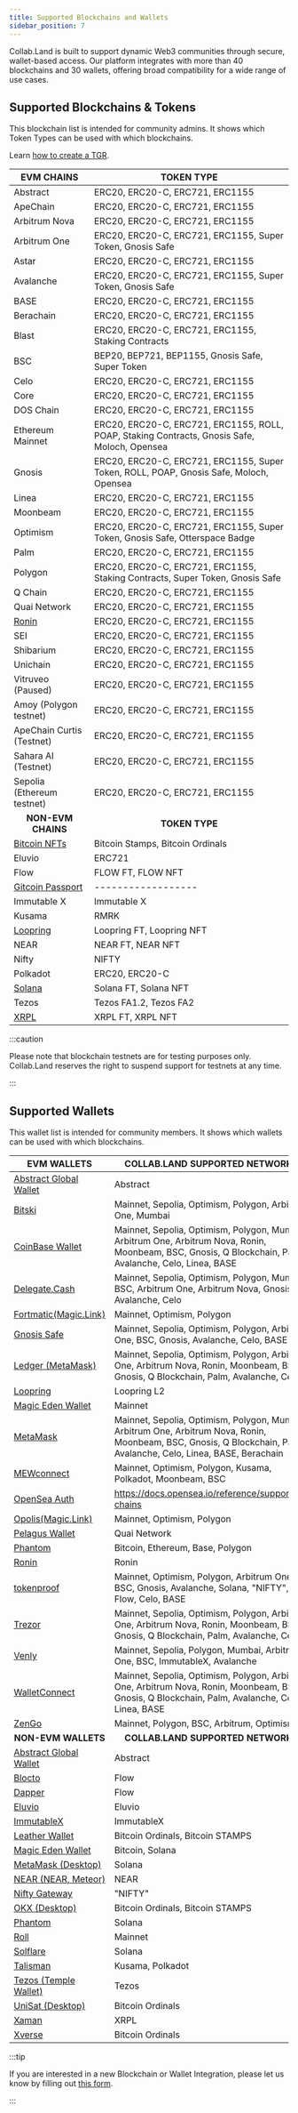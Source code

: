 ```yaml
---
title: Supported Blockchains and Wallets
sidebar_position: 7
---
```


Collab.Land is built to support dynamic Web3 communities through secure, wallet-based access. Our platform integrates with more than 40 blockchains and 30 wallets, offering broad compatibility for a wide range of use cases.

## Supported Blockchains & Tokens

This blockchain list is intended for community admins. It shows which Token Types can be used with which blockchains.


Learn [how to create a TGR](/help-docs/command-center/create-a-tgr/how-to-create-a-tgr#how-to-create-a-tgr).

| **EVM CHAINS**                                                                | **TOKEN TYPE**                                                                          |
|---------------------------------------------------------------------------|-------------------------------------------------------------------------------------|
| Abstract                                                                  | ERC20, ERC20-C, ERC721, ERC1155                                                              |
| ApeChain                                                                  | ERC20, ERC20-C, ERC721, ERC1155                                                              |
| Arbitrum Nova                                                             | ERC20, ERC20-C, ERC721, ERC1155                                                              |
| Arbitrum One                                                              | ERC20, ERC20-C, ERC721, ERC1155, Super Token, Gnosis Safe                                    |
| Astar                                                                     | ERC20, ERC20-C, ERC721, ERC1155                                                              |
| Avalanche                                                                 | ERC20, ERC20-C, ERC721, ERC1155, Super Token, Gnosis Safe                                    |
| BASE                                                                      | ERC20, ERC20-C, ERC721, ERC1155                                                              |
| Berachain                                                                 | ERC20, ERC20-C, ERC721, ERC1155                                                              |
| Blast                                                                     | ERC20, ERC20-C, ERC721, ERC1155, Staking Contracts                                          |
| BSC                                                                       | BEP20, BEP721, BEP1155, Gnosis Safe, Super Token                                    |
| Celo                                                                      | ERC20, ERC20-C, ERC721, ERC1155                                                              |
| Core                                                                      | ERC20, ERC20-C, ERC721, ERC1155                                                              |
| DOS Chain                                                                 | ERC20, ERC20-C, ERC721, ERC1155                                                              |
| Ethereum Mainnet                                                          | ERC20, ERC20-C, ERC721, ERC1155, ROLL, POAP, Staking Contracts, Gnosis Safe, Moloch, Opensea |
| Gnosis                                                                    | ERC20, ERC20-C, ERC721, ERC1155, Super Token, ROLL, POAP, Gnosis Safe, Moloch, Opensea       |
| Linea                                                                     | ERC20, ERC20-C, ERC721, ERC1155                                                              |
| Moonbeam                                                                  | ERC20, ERC20-C, ERC721, ERC1155                                                              |
| Optimism                                                                  | ERC20, ERC20-C, ERC721, ERC1155, Super Token, Gnosis Safe, Otterspace Badge                  |
| Palm                                                                      | ERC20, ERC20-C, ERC721, ERC1155                                                              |
| Polygon                                                                   | ERC20, ERC20-C, ERC721, ERC1155, Staking Contracts, Super Token, Gnosis Safe            |
| Q Chain                                                                   | ERC20, ERC20-C, ERC721, ERC1155                                                              |
| Quai Network                                                              | ERC20, ERC20-C, ERC721, ERC1155                                                              |
| [Ronin](/help-docs/command-center/create-a-tgr/evm/ronin)                 | ERC20, ERC20-C, ERC721, ERC1155                                                              |
| SEI                                                                       | ERC20, ERC20-C, ERC721, ERC1155                                                              |
| Shibarium                                                                 | ERC20, ERC20-C, ERC721, ERC1155                                                              |
| Unichain                                                                  | ERC20, ERC20-C, ERC721, ERC1155                                                              |
| Vitruveo (Paused)                                                                  | ERC20, ERC20-C, ERC721, ERC1155                                                              |
| Amoy (Polygon testnet)                                                    | ERC20, ERC20-C, ERC721, ERC1155                                                              |
| ApeChain Curtis (Testnet)                                                 | ERC20, ERC20-C, ERC721, ERC1155                                                              |
| Sahara AI (Testnet)                                                      | ERC20, ERC20-C, ERC721, ERC1155                                                              |
| Sepolia (Ethereum testnet)                                                | ERC20, ERC20-C, ERC721, ERC1155                                                              |
| <center>**NON-EVM CHAINS**</center> | <center>**TOKEN TYPE**</center> |
| [Bitcoin NFTs](/help-docs/command-center/create-a-tgr/bitcoin-tgr)        | Bitcoin Stamps, Bitcoin Ordinals                                                    |
| Eluvio                                                                    | ERC721                                                                              |
| Flow                                                                      | FLOW FT, FLOW NFT                                                                   |
| [Gitcoin Passport](/help-docs/command-center/create-a-tgr/gtc-passport)   | ------------------                                                                  |
| Immutable X                                                               | Immutable X                                                                         |
| Kusama                                                                    | RMRK                                                                                |
| [Loopring](/help-docs/command-center/create-a-tgr/loopring)               | Loopring FT, Loopring NFT                                                           |
| NEAR                                                                      | NEAR FT, NEAR NFT                                                                   |
| Nifty                                                                     | NIFTY                                                                               |
| Polkadot                                                                  | ERC20, ERC20-C                                                                               |
| [Solana](/help-docs/command-center/create-a-tgr/solana)                   | Solana FT, Solana NFT                                                               |
| Tezos                                                                     | Tezos FA1.2, Tezos FA2                                                              |
| [XRPL](/help-docs/command-center/create-a-tgr/xrpl)                       | XRPL FT, XRPL NFT                                                                   |

:::caution

Please note that blockchain testnets are for testing purposes only. Collab.Land reserves the right to suspend support for testnets at any time.

:::

## Supported Wallets

This wallet list is intended for community members. It shows which wallets can be used with which blockchains.

| **EVM WALLETS** | **COLLAB.LAND SUPPORTED NETWORKS** |
|------------------------|-------------------------------|
| [Abstract Global Wallet](https://www.abs.xyz) | Abstract |
| [Bitski](https://docs.bitski.com/wallet-as-a-service/web-3/web3-get-started) | Mainnet, Sepolia, Optimism, Polygon, Arbitrum One, Mumbai |
| [CoinBase Wallet](https://help.coinbase.com/en/wallet/getting-started/what-types-of-crypto-does-wallet-support) | Mainnet, Sepolia, Optimism, Polygon, Mumbai, Arbitrum One, Arbitrum Nova, Ronin, Moonbeam, BSC, Gnosis, Q Blockchain, Palm, Avalanche, Celo, Linea, BASE |
| [Delegate.Cash](https://docs.delegate.xyz/faq) | Mainnet, Sepolia, Optimism, Polygon, Mumbai, BSC, Arbitrum One, Arbitrum Nova, Gnosis, Avalanche, Celo |
| [Fortmatic(Magic.Link)](https://magic.link/docs/get-started#support-list) | Mainnet, Optimism, Polygon |
| [Gnosis Safe](/help-docs/wallets/connecting-using-different-wallets/gnosis-safe) | Mainnet, Sepolia, Optimism, Polygon, Arbitrum One, BSC, Gnosis, Avalanche, Celo, BASE |
| [Ledger (MetaMask)](/help-docs/wallets/connecting-using-different-wallets/ledger) | Mainnet, Sepolia, Optimism, Polygon, Arbitrum One, Arbitrum Nova, Ronin, Moonbeam, BSC, Gnosis, Q Blockchain, Palm, Avalanche, Celo |
| [Loopring](/help-docs/wallets/connecting-using-different-wallets/loopring) | Loopring L2 |
| [Magic Eden Wallet](https://wallet.magiceden.io) | Mainnet |
| [MetaMask](/help-docs/wallets/connecting-using-different-wallets/metamask) | Mainnet, Sepolia, Optimism, Polygon, Mumbai, Arbitrum One, Arbitrum Nova, Ronin, Moonbeam, BSC, Gnosis, Q Blockchain, Palm, Avalanche, Celo, Linea, BASE, Berachain |
| [MEWconnect](https://help.myetherwallet.com/en/articles/6821718-which-cryptocurrencies-tokens-and-networks-does-mew-support) | Mainnet, Optimism, Polygon, Kusama, Polkadot, Moonbeam, BSC |
| [OpenSea Auth](/help-docs/wallets/connecting-using-different-wallets/opensea) | https://docs.opensea.io/reference/supported-chains |
| [Opolis(Magic.Link)](https://magic.link/docs/get-started#support-list) | Mainnet, Optimism, Polygon |
| [Pelagus Wallet](https://pelaguswallet.io) | Quai Network |
| [Phantom](https://docs.phantom.com) | Bitcoin, Ethereum, Base, Polygon |
| [Ronin](/help-docs/wallets/connecting-using-different-wallets/ronin) | Ronin |
| [tokenproof](/help-docs/wallets/connecting-using-different-wallets/tokenproof) | Mainnet, Optimism, Polygon, Arbitrum One, BSC, Gnosis, Avalanche, Solana, "NIFTY", Flow, Celo, BASE |
| [Trezor](https://trezor.io/support/a/is-my-coin-supported) | Mainnet, Sepolia, Optimism, Polygon, Arbitrum One, Arbitrum Nova, Ronin, Moonbeam, BSC, Gnosis, Q Blockchain, Palm, Avalanche, Celo |
| [Venly](https://docs.venly.io/docs/environments#blockchain-networks) | Mainnet, Sepolia, Polygon, Mumbai, Arbitrum One, BSC, ImmutableX, Avalanche |
| [WalletConnect](/help-docs/wallets/connecting-using-different-wallets/wallet-connect) | Mainnet, Sepolia, Optimism, Polygon, Arbitrum One, Arbitrum Nova, Ronin, Moonbeam, BSC, Gnosis, Q Blockchain, Palm, Avalanche, Celo, Linea, BASE |
| [ZenGo](https://help.zengo.com/en/articles/2603677-which-assets-does-zengo-support) | Mainnet, Polygon, BSC, Arbitrum, Optimism |
| <center>**NON-EVM WALLETS**</center> | <center>**COLLAB.LAND SUPPORTED NETWORKS**</center> |
| [Abstract Global Wallet](https://www.abs.xyz) | Abstract |
| [Blocto](https://docs.blocto.app/blocto-sdk/javascript-sdk/flow/flow-networks) | Flow |
| [Dapper](https://www.meetdapper.com/) | Flow |
| [Eluvio](https://eluvio.co/content-fabric) | Eluvio |
| [ImmutableX](/help-docs/wallets/connecting-using-different-wallets/immutable-x) | ImmutableX |
| [Leather Wallet](https://leather.io/) | Bitcoin Ordinals, Bitcoin STAMPS |
| [Magic Eden Wallet](https://wallet.magiceden.io) | Bitcoin, Solana |
| [MetaMask (Desktop)](https://metamask.io/news/solana-on-metamask-sol-wallet) | Solana |
| [NEAR (NEAR, Meteor)](https://meteorwallet.app/) | NEAR |
| [Nifty Gateway](https://help.niftygateway.com/hc/en-us/articles/4961117358867-Wallet-Hub) | "NIFTY" |
| [OKX (Desktop)](https://web3.okx.com) | Bitcoin Ordinals, Bitcoin STAMPS |
| [Phantom](https://docs.phantom.com) | Solana |
| [Roll](https://support.tryroll.com/hc/en-us/articles/360034949092-Are-Social-Tokens-Built-on-Blockchain-) | Mainnet |
| [Solflare](https://docs.solflare.com/solflare) | Solana |
| [Talisman](https://www.talisman.xyz/wallet) | Kusama, Polkadot |
| [Tezos (Temple Wallet)](https://templewallet.com/) | Tezos |
| [UniSat (Desktop)](https://unisat.io/) | Bitcoin Ordinals |
| [Xaman](https://xaman.app) | XRPL |
| [Xverse](https://www.xverse.app/) | Bitcoin Ordinals |

:::tip

If you are interested in a new Blockchain or Wallet Integration, please let us know by filling out [this form](https://bit.ly/3HzRmnA).

:::
